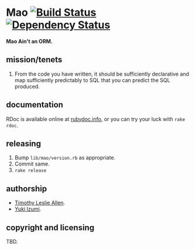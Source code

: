 # Mao [![Build Status](https://secure.travis-ci.org/unnali/mao.png)](http://travis-ci.org/unnali/mao) [![Dependency Status](https://gemnasium.com/unnali/mao.png)](https://gemnasium.com/unnali/mao)

**Mao Ain't an ORM.**

## mission/tenets

1. From the code you have written, it should be sufficiently declarative and
   map sufficiently predictably to SQL that you can predict the SQL produced.

## documentation

RDoc is available online at
[rubydoc.info](http://rubydoc.info/gems/mao/0.0.7/frames), or you can try your
luck with `rake rdoc`.

## releasing

1. Bump `lib/mao/version.rb` as appropriate.
2. Commit same.
3. `rake release`

## authorship

* [Timothy Leslie Allen](https://github.com/timothyleslieallen).
* [Yuki Izumi](https://github.com/kivikakk).

## copyright and licensing

TBD.
